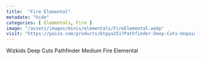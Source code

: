 ```yaml
---
title:  "Fire Elemental"
metadate: "hide"
categories: [ Elementals, Fire ]
image: "/assets/images/minis/elementals/FireElemental.webp"
visit: "https://paizo.com/products/btpya151?Pathfinder-Deep-Cuts-Unpainted-Miniatures-Medium-Fire-Elemental"
---
```

Wizkids Deep Cuts Pathfinder Medium Fire Elemental